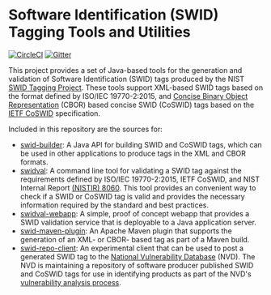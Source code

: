 # Software Identification (SWID) Tagging Tools and Utilities
[![CircleCI](https://circleci.com/gh/usnistgov/swid-tools/tree/master.svg?style=svg)](https://circleci.com/gh/usnistgov/swid-tools/tree/master) [![Gitter](https://img.shields.io/gitter/room/swid-tools/community.svg?style=flat-square)](https://gitter.im/swid-tools/community)

This project provides a set of Java-based tools for the generation and validation of Software Identification (SWID) tags produced by the NIST [SWID Tagging Project](https://csrc.nist.gov/projects/Software-Identification-SWID). These tools support XML-based SWID tags based on the format defined by ISO/IEC 19770-2:2015, and [Concise Binary Object Representation](https://cbor.io/) (CBOR) based concise SWID (CoSWID) tags based on the [IETF CoSWID](https://datatracker.ietf.org/doc/draft-ietf-sacm-coswid/) specification.

Included in this repository are the sources for:

- [swid-builder](swid-builder): A Java API for building SWID and CoSWID tags, which can be used in other applications to produce tags in the XML and CBOR formats.
- [swidval](swidval): A command line tool for validating a SWID tag against the requirements defined by ISO/IEC 19770-2:2015, IETF CoSWID, and NIST Internal Report [(NISTIR) 8060](https://csrc.nist.gov/publications/detail/nistir/8060/final). This tool provides an convenient way to check if a SWID or CoSWID tag is valid and provides the necessary information required by the standard and best practices.
- [swidval-webapp](swidval-webapp): A simple, proof of concept webapp that provides a SWID validation service that is deployable to a Java application server.
- [swid-maven-plugin](swid-maven-plugin): An Apache Maven plugin that supports the generation of an XML- or CBOR- based tag as part of a Maven build.
- [swid-repo-client](swid-repo-client): An experimental client that can be used to post a generated SWID tag to the [National Vulnerability Database](https://nvd.nist.gov/) (NVD). The NVD is maintaining a repository of software producer published SWID and CoSWID tags for use in identifying products as part of the NVD's [vulnerability analysis process](https://nvd.nist.gov/general).

